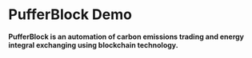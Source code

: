 # PufferBlock Demo

**PufferBlock is an automation of carbon emissions trading and energy integral exchanging using blockchain technology.**
